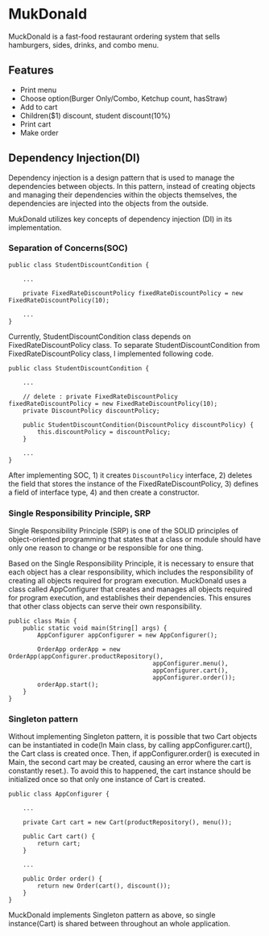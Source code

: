 # MukDonald
MuckDonald is a fast-food restaurant ordering system that sells hamburgers, sides, drinks, and combo menu.

## Features
- Print menu
- Choose option(Burger Only/Combo, Ketchup count, hasStraw)
- Add to cart
- Children($1) discount, student discount(10%)
- Print cart
- Make order

## Dependency Injection(DI)
Dependency injection is a design pattern that is used to manage the dependencies between objects. 
In this pattern, instead of creating objects and managing their dependencies within the objects themselves, 
the dependencies are injected into the objects from the outside.

MukDonald utilizes key concepts of dependency injection (DI) in its implementation.

### Separation of Concerns(SOC)

```
public class StudentDiscountCondition {

    ...

    private FixedRateDiscountPolicy fixedRateDiscountPolicy = new FixedRateDiscountPolicy(10);

    ...
} 
```
Currently, StudentDiscountCondition class depends on FixedRateDiscountPolicy class. 
To separate StudentDiscountCondition from FixedRateDiscountPolicy class, I implemented following code. 

``` 
public class StudentDiscountCondition {

	...

	// delete : private FixedRateDiscountPolicy fixedRateDiscountPolicy = new FixedRateDiscountPolicy(10);
	private DiscountPolicy discountPolicy;

	public StudentDiscountCondition(DiscountPolicy discountPolicy) {
		this.discountPolicy = discountPolicy;
	}

	...
}
```
After implementing SOC, 1) it creates `DiscountPolicy` interface, 2) deletes the field that stores the instance of the FixedRateDiscountPolicy, 
3) defines a field of interface type, 4) and then create a constructor.

### Single Responsibility Principle, SRP
Single Responsibility Principle (SRP) is one of the SOLID principles of object-oriented programming that states that a class 
or module should have only one reason to change or be responsible for one thing.

Based on the Single Responsibility Principle, it is necessary to ensure that each object has a clear responsibility, 
which includes the responsibility of creating all objects required for program execution.
MuckDonald uses a class called AppConfigurer that creates and manages all objects required for program execution, and establishes their dependencies. This ensures that other class objects can serve their own responsibility.
```
public class Main {
    public static void main(String[] args) {
        AppConfigurer appConfigurer = new AppConfigurer();

        OrderApp orderApp = new OrderApp(appConfigurer.productRepository(),
                                        appConfigurer.menu(),
                                        appConfigurer.cart(),
                                        appConfigurer.order());
        orderApp.start();
    }
} 
```

### Singleton pattern
Without implementing Singleton pattern, it is possible that two Cart objects can be instantiated in code(In Main class, by calling appConfigurer.cart(), the Cart class is created once. Then, if appConfigurer.order() is executed in Main, the second cart may be created, causing an error where the cart is constantly reset.).
To avoid this to happened, the cart instance should be initialized once so that only one instance of Cart is created. 

``` 
public class AppConfigurer {

    ...
    
    private Cart cart = new Cart(productRepository(), menu());

    public Cart cart() {
        return cart;
    }

    ...

    public Order order() {
        return new Order(cart(), discount());
    }
}
```
MuckDonald implements Singleton pattern as above, so single instance(Cart) is shared between throughout an whole application.
